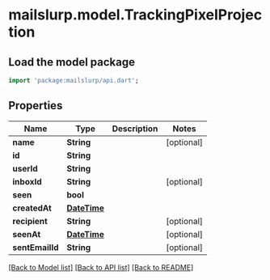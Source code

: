 # mailslurp.model.TrackingPixelProjection

## Load the model package
```dart
import 'package:mailslurp/api.dart';
```

## Properties
Name | Type | Description | Notes
------------ | ------------- | ------------- | -------------
**name** | **String** |  | [optional] 
**id** | **String** |  | 
**userId** | **String** |  | 
**inboxId** | **String** |  | [optional] 
**seen** | **bool** |  | 
**createdAt** | [**DateTime**](DateTime) |  | 
**recipient** | **String** |  | [optional] 
**seenAt** | [**DateTime**](DateTime) |  | [optional] 
**sentEmailId** | **String** |  | [optional] 

[[Back to Model list]](../README#documentation-for-models) [[Back to API list]](../README#documentation-for-api-endpoints) [[Back to README]](../README)


